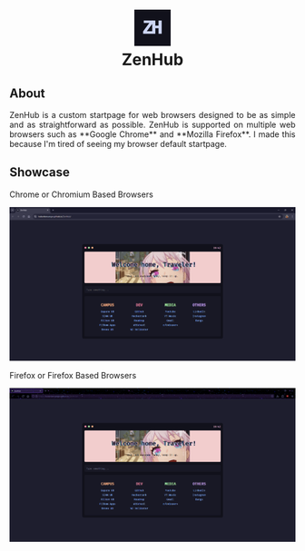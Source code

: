 <h1 align="center"><img src="src/image/favicon.png"><br>ZenHub</h1>

## About

<div align="justify">
ZenHub is a custom startpage for web browsers designed to be as simple and as straightforward as possible. ZenHub is supported on multiple web browsers such as **Google Chrome** and **Mozilla Firefox**. I made this because I'm tired of seeing my browser default startpage.
</div>

## Showcase

Chrome or Chromium Based Browsers

![ZenHub Chromium Showcase](src/image/Showcase_1.png "Showcase 1")

Firefox or Firefox Based Browsers

![ZenHub Firefox Showcase](src/image/Showcase_2.png "Showcase 2")
